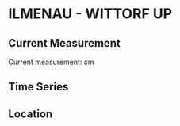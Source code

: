 # ILMENAU - WITTORF UP

## Current Measurement

Current measurement: <Value topic="rivers/pegel-online/ILMENAU/WITTORF UP/measurementValue"/> cm

## Time Series

<TimeSeries topic="rivers/pegel-online/ILMENAU/WITTORF UP/measurementValue" period="week" />

## Location

<WorldMap>
  <Marker lat="53.34212643179022" lon="10.383557985377397" labelTopic="rivers/pegel-online/ILMENAU/WITTORF UP" />
</WorldMap>
